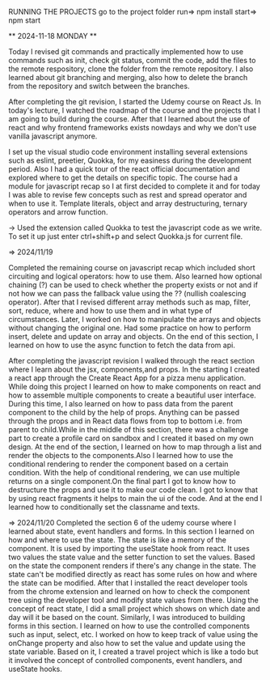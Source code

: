 RUNNING THE PROJECTS
go to the project folder
run=> npm install
start=> npm start

** 2024-11-18 MONDAY **

Today I revised git commands and practically implemented how to use commands such as init, check git status, commit the code, add the files to the remote respository, clone the folder from the remote repository. I also learned about git branching and merging, also how to delete the branch from the repository and switch between the branches.

After completing the git revision, I started the Udemy course on React Js. In today's lecture, I watched the roadmap of the course and the projects that I am going to build during the course. After that I learned about the use of react and why frontend frameworks exists nowdays and why we don't use vanilla javascript anymore.

I set up the visual studio code environment installing several extensions such as eslint, preetier, Quokka, for my easiness during the development period. Also I had a quick tour of the react official documentation and explored where to get the details on specific topic. The course had a module for javascript recap so I at first decided to complete it and for today I was able to revise few concepts such as rest and spread operator and when to use it. Template literals, object and array destructuring, ternary operators and arrow function.

-> Used the extension called Quokka to test the javascript code as we write. To set it up just enter ctrl+shift+p and select Quokka.js for current file.

=> 2024/11/19

Completed the remaining course on javascript recap which included short circuiting and logical operators: how to use them.
Also learned how optional chaining (?) can be used to check whether the property exists or not and if not how we can pass the fallback value using the ?? (nullish coalescing operator). After that I revised different array methods such as map, filter, sort, reduce, where and how to use them and in what type of circumstances. Later, I worked on how to manipulate the arrays and objects without changing the original one. Had some practice on how to perform insert, delete and update on array and objects. On the end of this section, I learned on how to use the async function to fetch the data from api.

After completing the javascript revision I walked through the react section where I learn about the jsx, components,and props. In the starting I created a react app through the Create React App for a pizza menu application. While doing this project I learned on how to make components on react and how to assemble multiple components to create a beautiful user interface. During this time, I also learned on how to pass data from the parent component to the child by the help of props. Anything can be passed through the props and in React data flows from top to bottom i.e. from parent to child.While in the middle of this section, there was a challenge part to create a profile card on sandbox and I created it based on my own design.
At the end of the section, I learned on how to map through a list and render the objects to the components.Also I learned how to use the conditional rendering to render the component based on a certain condition. With the help of conditional rendering, we can use multiple returns on a single component.On the final part I got to know how to destructure the props and use it to make our code clean. I got to know that by using react fragments it helps to main the ui of the code. And at the end I learned how to conditionally set the classname and texts.

=> 2024/11/20
Completed the section 6 of the udemy course where I learned about state, event handlers and forms. In this section I learned on how and where to use the state. The state is like a memory of the component. It is used by importing the useState hook from react. It uses two values the state value and the setter function to set the values. Based on the state the component renders if there's any change in the state. The state can't be modified directly as react has some rules on how and where the state can be modified. After that I installed the react developer tools from the chrome extension and learned on how to check the component tree using the developer tool and modify state values from there. Using the concept of react state, I did a small project which shows on which date and day will it be based on the count. Similarly, I was introduced to building forms in this section. I learned on how to use the controlled components such as input, select, etc. I worked on how to keep track of value using the onChange property and also how to set the value and update using the state variable. Based on it, I created a travel project which is like a todo but it involved the concept of controlled components, event handlers, and useState hooks.
